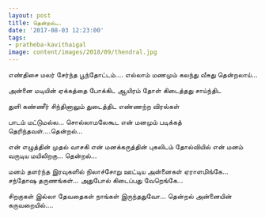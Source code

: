 ```yaml
---
layout: post
title: தென்றல்….
date: '2017-08-03 12:23:00'
tags:
- pratheba-kavithaigal
image: content/images/2018/09/thendral.jpg
---
```


எண்திசை மலர் சேர்ந்த பூந்தோட்டம்….
எல்லாம் மணமும் கலந்து வீசுது தென்றலாய்…

அன்னை மடியின் ஏக்கத்தை போக்கிட
ஆயிரம் தோள் கிடைத்தது சாய்ந்திட

துளி கண்ணீர் சிந்தினாலும்
துடைத்திட எண்ணற்ற விரல்கள்

பாடம் மட்டுமல்ல… சொல்லாமலேகூட
என் மனமும் படிக்கத் தெரிந்தவள்….தென்றல்…

என் எழுத்தின் முதல் வாசகி
என் மனக்கருத்தின் புகலிடம்
தோல்வியில் என் மனம் வருடிய மயிலிறகு…
தென்றல்…

மனம் தளர்ந்த இரவுகளில்
நிலாச்சோறு ஊட்டிய அன்னைகள் ஏராளமிங்கே…
சந்தோஷ தருணங்கள்…
அதுபோல் கிடைப்பது வேறெங்கே…

சிறகுகள் இல்லா தேவதைகள் நாங்கள்
இருந்ததுவோ…
தென்றல் அன்னையின் கருவறையில்….